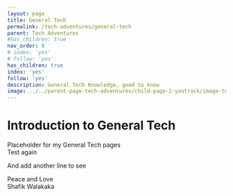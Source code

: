 ```yaml
---
layout: page
title: General Tech
permalink: /tech-adventures/general-tech
parent: Tech Adventures
#has_children: true 
nav_order: 8
# index: 'yes'
# follow: 'yes'
has_children: true 
index: 'yes'
follow: 'yes'
description: General Tech Knowledge, good to know
image: ../../parent-page-tech-adventures/child-page-2-youtrack/image-tech-adventure-youtrack.png
---
```


# Introduction to General Tech

Placeholder for my General Tech pages <br>
Test again

And add another line to see

Peace and Love <br>
Shafik Walakaka